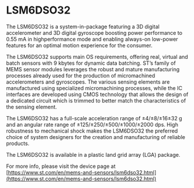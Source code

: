 # LSM6DSO32

The LSM6DSO32 is a system-in-package featuring a
3D digital accelerometer and 3D digital gyroscope
boosting power performance to 0.55 mA in highperformance mode and enabling
always-on low-power features for an optimal motion experience for the
consumer.

The LSM6DSO32 supports main OS requirements,
offering real, virtual and batch sensors with 9 kbytes for
dynamic data batching. ST’s family of MEMS sensor
modules leverages the robust and mature
manufacturing processes already used for the
production of micromachined accelerometers and
gyroscopes. The various sensing elements are
manufactured using specialized micromachining
processes, while the IC interfaces are developed using
CMOS technology that allows the design of a dedicated
circuit which is trimmed to better match the
characteristics of the sensing element.

The LSM6DSO32 has a full-scale acceleration range of
±4/±8/±16±32 g and an angular rate range of
±125/±250/±500/±1000/±2000 dps.
High robustness to mechanical shock makes the
LSM6DSO32 the preferred choice of system designers
for the creation and manufacturing of reliable products.

The LSM6DSO32 is available in a plastic land grid
array (LGA) package.

For more info, please visit the device page at [https://www.st.com/en/mems-and-sensors/lsm6dso32.html](https://www.st.com/en/mems-and-sensors/lsm6dso32.html)

